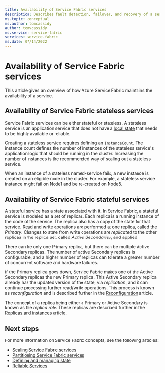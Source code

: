 ```yaml
---
title: Availability of Service Fabric services 
description: Describes fault detection, failover, and recovery of a service in an Azure Service Fabric application.
ms.topic: conceptual
ms.author: tomcassidy
author: tomvcassidy
ms.service: service-fabric
services: service-fabric
ms.date: 07/14/2022
---
```


# Availability of Service Fabric services
This article gives an overview of how Azure Service Fabric maintains the availability of a service.

## Availability of Service Fabric stateless services
Service Fabric services can be either stateful or stateless. A stateless service is an application service that does not have a [local state](service-fabric-concepts-state.md) that needs to be highly available or reliable.

Creating a stateless service requires defining an `InstanceCount`. The instance count defines the number of instances of the stateless service's application logic that should be running in the cluster. Increasing the number of instances is the recommended way of scaling out a stateless service.

When an instance of a stateless named-service fails, a new instance is created on an eligible node in the cluster. For example, a stateless service instance might fail on Node1 and be re-created on Node5.

## Availability of Service Fabric stateful services
A stateful service has a state associated with it. In Service Fabric, a stateful service is modeled as a set of replicas. Each replica is a running instance of the code of the service. The replica also has a copy of the state for that service. Read and write operations are performed at one replica, called the *Primary*. Changes to state from write operations are *replicated* to the other replicas in the replica set, called *Active Secondaries*, and applied. 

There can be only one Primary replica, but there can be multiple Active Secondary replicas. The number of active Secondary replicas is configurable, and a higher number of replicas can tolerate a greater number of concurrent software and hardware failures.

If the Primary replica goes down, Service Fabric makes one of the Active Secondary replicas the new Primary replica. This Active Secondary replica already has the updated version of the state, via *replication*, and it can continue processing further read/write operations. This process is known as *reconfiguration* and is described further in the [Reconfiguration](service-fabric-concepts-reconfiguration.md) article.

The concept of a replica being either a Primary or Active Secondary is known as the *replica role*. These replicas are described further in the [Replicas and instances](service-fabric-concepts-replica-lifecycle.md) article. 

## Next steps
For more information on Service Fabric concepts, see the following articles:

- [Scaling Service Fabric services](service-fabric-concepts-scalability.md)
- [Partitioning Service Fabric services](service-fabric-concepts-partitioning.md)
- [Defining and managing state](service-fabric-concepts-state.md)
- [Reliable Services](service-fabric-reliable-services-introduction.md)

